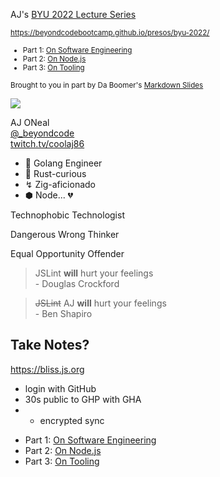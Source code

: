 [comment]: # "THEME = white"
[comment]: # "CODE_THEME = github"
[comment]: # "controls: false"
[comment]: # "keyboard: true"
[comment]: # "markdown: { smartypants: true }"
[comment]: # "hash: false"
[comment]: # "respondToHashChanges: false"

AJ's [BYU 2022 Lecture Series](https://beyondcodebootcamp.github.io/presos/byu-2022/)

[comment]: # "!!!"

<small><a href="https://beyondcodebootcamp.github.io/presos/byu-2022/">https://beyondcodebootcamp.github.io/presos/byu-2022/</a></small>

<small>
<ul>
<li>Part 1: <a href="https://beyondcodebootcamp.github.io/presos/on-software-engineering/">On Software Engineering</a></li>
<li>Part 2: <a href="https://beyondcodebootcamp.github.io/presos/on-node-js/">On Node.js</a></li>
<li>Part 3: <a href="https://beyondcodebootcamp.github.io/presos/on-js-tooling/">On Tooling</a></li>
</ul>
</small>

[comment]: # "!!!"

<small>Brought to you in part by Da Boomer's <a href="https://gitlab.com/da_doomer/markdown-slides.git">Markdown Slides</a></small>

[comment]: # "!!!"

![](https://coolaj86.com/assets/media/coolaj86-2017.jpg)

AJ ONeal <br> [@\_beyondcode](https://twitter.com/@_beyondcode) <br>
[twitch.tv/coolaj86](https://twitch.tv/coolaj86)

[comment]: # "!!!"

-   🐹 Golang Engineer
-   🦀 Rust-curious
-   ↯ Zig-aficionado
-   ⬢ Node... 💔

[comment]: # "!!!"

Technophobic Technologist

Dangerous Wrong Thinker

Equal Opportunity Offender

[comment]: # "!!!"

> JSLint **will** hurt your feelings <br>- Douglas Crockford

[comment]: # "!!!"

> ~~JSLint~~ AJ **will** hurt your feelings <br>- Ben Shapiro

[comment]: # "!!!"

## Take Notes?

[comment]: # "!!!"

<https://bliss.js.org>

-   login with GitHub
-   30s public to GHP with GHA
-   -   encrypted sync

[comment]: # "!!!"

<ul>
<li>Part 1: <a href="https://beyondcodebootcamp.github.io/presos/on-software-engineering/">On Software Engineering</a></li>
<li>Part 2: <a href="https://beyondcodebootcamp.github.io/presos/on-node-js/">On Node.js</a></li>
<li>Part 3: <a href="https://beyondcodebootcamp.github.io/presos/on-js-tooling/">On Tooling</a></li>
</ul>

[comment]: # "!!!"
